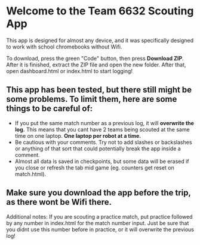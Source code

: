 # Welcome to the Team 6632 Scouting App
This app is designed for almost any device, and it was specifically designed to work with school chromebooks without Wifi.

To download, press the green "Code" button, then press **Download ZIP**. After it is finished, extract the ZIP file and open the new folder. After that, open dashboard.html or index.html to start logging!

## This app has been **tested**, but there still might be some problems. To limit them, here are some things to be careful of:
- If you put the same match number as a previous log, it will **overwrite the log.** This means that you cant have 2 teams being scouted at the same time on one laptop. __One laptop per robot at a time.__
- Be cautious with your comments. Try not to add slashes or backslashes or anything of that sort that could potentially break the app inside a comment.
- Almost all data is saved in checkpoints, but some data will be erased if you close or refresh the tab mid game (eg. counters get reset on match.html).

## Make sure you download the app before the trip, as there wont be Wifi there.

Additional notes: 
If you are scouting a practice match, put practice followed by any number in index.html for the match number input. Just be sure that you didnt use this number before in practice, or it will overwrite the previous log!
